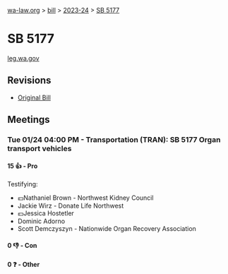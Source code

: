 [wa-law.org](/) > [bill](/bill/) > [2023-24](/bill/2023-24/) > [SB 5177](/bill/2023-24/sb/5177/)

# SB 5177
[leg.wa.gov](https://app.leg.wa.gov/billsummary?BillNumber=5177&Year=2023&Initiative=false)

## Revisions
* [Original Bill](1/)

## Meetings
### Tue 01/24 04:00 PM - Transportation (TRAN): SB 5177 Organ transport vehicles
#### 15 👍 - Pro
Testifying:
* 💵Nathaniel Brown - Northwest Kidney Council
* Jackie Wirz - Donate Life Northwest
* 💵Jessica Hostetler
* Dominic Adorno
* Scott Demczyszyn - Nationwide Organ Recovery Association

#### 0 👎 - Con

#### 0 ❓ - Other

